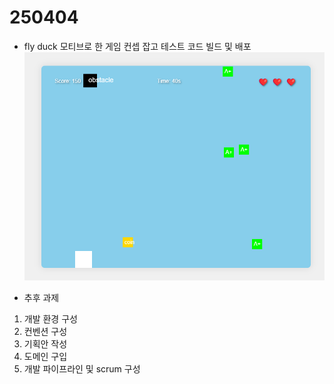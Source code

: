 # 250404
- fly duck 모티브로 한 게임 컨셉 잡고 테스트 코드 빌드 및 배포
![alt text](image.png)

- 추후 과제
1. 개발 환경 구성
2. 컨벤션 구성
3. 기획안 작성
4. 도메인 구입
5. 개발 파이프라인 및 scrum 구성